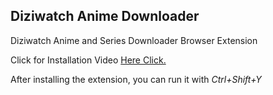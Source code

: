 ## Diziwatch Anime Downloader
Diziwatch Anime and Series Downloader Browser Extension

Click for Installation Video [Here Click.](https://vimeo.com/manage/videos/1005215083)

After installing the extension, you can run it with _Ctrl+Shift+Y_
